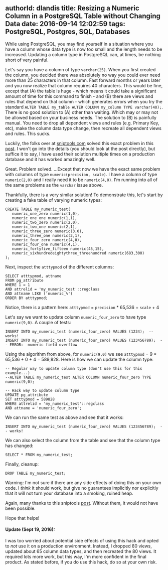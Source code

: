 authorId: dlandis
title: Resizing a Numeric Column in a PostgreSQL Table without Changing Data
date: 2016-09-14 12:02:59
tags: PostgreSQL, Postgres, SQL, Databases
---

While using PostgreSQL, you may find yourself in a situation where you have a column whose data type is now too small and the length needs to be increased.  Updating a column type in PostgreSQL can, at times, be nothing short of very painful.

Let's say you have a column of type `varchar(25)`.  When you first created the column, you decided there was absolutely no way you could ever need more than 25 characters in that column.  Fast forward months or years later and you now realize that column requires 40 characters.  This would be fine, except that (A) the table is huge - which means it could take a significant amount of time for this command to finish - and (B) there are views and rules that depend on that column - which generates errors when you try the standard `ALTER TABLE my_table ALTER COLUMN my_column TYPE varchar(40);`.  There is no good solution to (A) other than waiting.  Which may or may not be allowed based on your business needs.  The solution to (B) is painfully manual.  You need to drop all dependent views and rules (e.g. Primary Key, etc), make the column data type change, then recreate all dependent views and rules.  This sucks.

Luckily, the folks over at [sniptools.com](http://sniptools.com) solved this exact problem in this [post](http://sniptools.com/databases/resize-a-column-in-a-postgresql-table-without-changing-data).  I won't go into the details (you should look at the post directly), but suffice it to say, I have used their solution multiple times on a production database and it has worked amazingly well.

Great.  Problem solved.  ...Except that now we have the exact same problem with columns of type `numeric(precision, scale)`.  I have a column of type `numeric(2,0)` and I really need it to be `numeric(4,0)`.  I'm running into all of the same problems as the `varchar` issue above.

Thankfully, there is a very similar solution!  To demonstrate this, let's start by creating a fake table of varying numeric types:
```
CREATE TABLE my_numeric_test(
   numeric_one_zero numeric(1,0),
   numeric_one_one numeric(1,1),
   numeric_two_zero numeric(2,0),
   numeric_two_one numeric(2,1),
   numeric_three_zero numeric(3,0),
   numeric_three_one numeric(3,1),
   numeric_four_zero numeric(4,0),
   numeric_four_one numeric(4,1),
   numeric_fortyfive_fifteen numeric(45,15),
   numeric_sixhundredeightythree_threehundred numeric(683,300)
);
```

Next, inspect the `atttypmod` of the different columns:
```
SELECT atttypmod, attname
FROM pg_attribute
WHERE 1 = 1
AND attrelid = 'my_numeric_test'::regclass
AND attname LIKE ('numeric_%')
ORDER BY atttypmod;
```

Notice, there is a pattern here:
`atttypmod` = `precision` * 65,536 + `scale` + 4

Let's say we want to update column `numeric_four_zero` to have type `numeric(9,0)`.  A couple of tests:
```
INSERT INTO my_numeric_test (numeric_four_zero) VALUES (1234);  -- works!
INSERT INTO my_numeric_test (numeric_four_zero) VALUES (123456789);  -- ERROR:  numeric field overflow
```

Using the algorithm from above, for `numeric(9,0)` we see `atttypmod` = 9 * 65,536 + 0 + 4 = 589,828.  Here is how we can update the column type:
```
-- Regular way to update column type (don't use this for this example...)
--ALTER TABLE my_numeric_test ALTER COLUMN numeric_four_zero TYPE numeric(9,0);

-- Hack way to update column type
UPDATE pg_attribute
SET atttypmod = 589828
WHERE attrelid = 'my_numeric_test'::regclass
AND attname = 'numeric_four_zero';
```

We can run the same test as above and see that it works:
```
INSERT INTO my_numeric_test (numeric_four_zero) VALUES (123456789);  -- works!
```

We can also select the column from the table and see that the column type has changed:
```
SELECT * FROM my_numeric_test;
```

Finally, cleanup:
```
DROP TABLE my_numeric_test;
```

Warning: I'm not sure if there are any side effects of doing this on your own code.  I _think_ it should work, but give no guarantees implicitly nor explicitly that it will not turn your database into a smoking, ruined heap.

Again, many thanks to this sniptools [post](http://sniptools.com/databases/resize-a-column-in-a-postgresql-table-without-changing-data).  Without them, it would not have been possible.

Hope that helps!

#### Update (Sept 19, 2016):
I was too worried about potential side effects of using this hack and opted to _not_ use it on a production environment.  Instead, I dropped 80 views, updated about 65 column data types, and then recreated the 80 views.  It required lots more work, but this way, I'm more confident in the final product.  As stated before, if you do use this hack, do so at your own risk.
